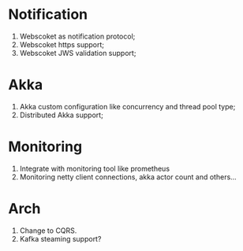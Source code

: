 # Notification
1. Webscoket as notification protocol;
2. Webscoket https support;
3. Webscoket JWS validation support;  

# Akka
1. Akka custom configuration like concurrency and thread pool type;
2. Distributed Akka support;

# Monitoring
1. Integrate with monitoring tool like prometheus
2. Monitoring netty client connections, akka actor count and others...

# Arch
1. Change to CQRS.
2. Kafka steaming support?